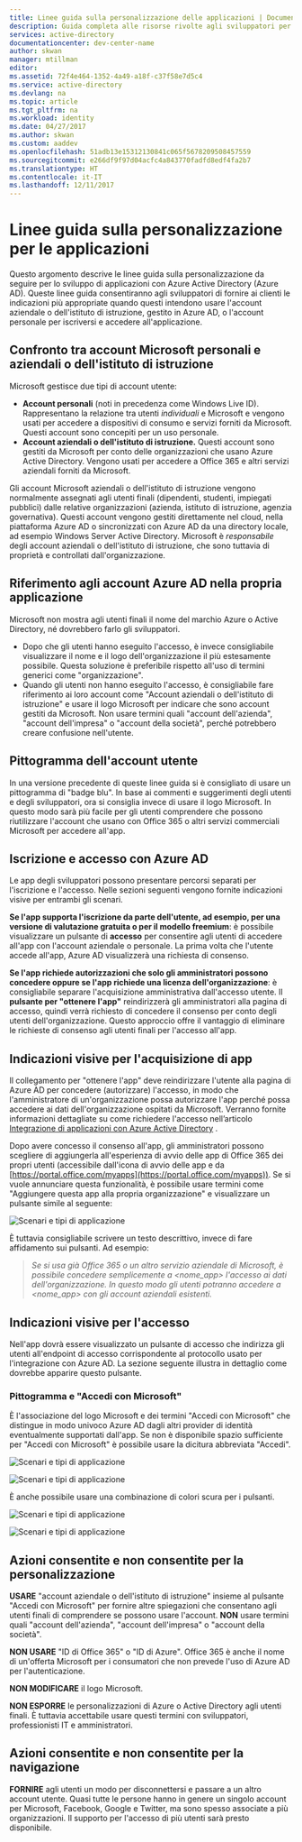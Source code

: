 ```yaml
---
title: Linee guida sulla personalizzazione delle applicazioni | Documentazione Microsoft
description: Guida completa alle risorse rivolte agli sviluppatori per Azure Active Directory
services: active-directory
documentationcenter: dev-center-name
author: skwan
manager: mtillman
editor: 
ms.assetid: 72f4e464-1352-4a49-a18f-c37f58e7d5c4
ms.service: active-directory
ms.devlang: na
ms.topic: article
ms.tgt_pltfrm: na
ms.workload: identity
ms.date: 04/27/2017
ms.author: skwan
ms.custom: aaddev
ms.openlocfilehash: 51adb13e15312130841c065f5678209508457559
ms.sourcegitcommit: e266df9f97d04acfc4a843770fadfd8edf4fa2b7
ms.translationtype: HT
ms.contentlocale: it-IT
ms.lasthandoff: 12/11/2017
---
```

# <a name="branding-guidelines-for-applications"></a>Linee guida sulla personalizzazione per le applicazioni
Questo argomento descrive le linee guida sulla personalizzazione da seguire per lo sviluppo di applicazioni con Azure Active Directory (Azure AD). Queste linee guida consentiranno agli sviluppatori di fornire ai clienti le indicazioni più appropriate quando questi intendono usare l'account aziendale o dell'istituto di istruzione, gestito in Azure AD, o l'account personale per iscriversi e accedere all'applicazione.

## <a name="personal-accounts-vs-work-or-school-accounts-from-microsoft"></a>Confronto tra account Microsoft personali e aziendali o dell'istituto di istruzione
Microsoft gestisce due tipi di account utente:

* **Account personali** (noti in precedenza come Windows Live ID). Rappresentano la relazione tra utenti *individuali* e Microsoft e vengono usati per accedere a dispositivi di consumo e servizi forniti da Microsoft. Questi account sono concepiti per un uso personale.
* **Account aziendali o dell'istituto di istruzione.** Questi account sono gestiti da Microsoft per conto delle organizzazioni che usano Azure Active Directory. Vengono usati per accedere a Office 365 e altri servizi aziendali forniti da Microsoft.

Gli account Microsoft aziendali o dell'istituto di istruzione vengono normalmente assegnati agli utenti finali (dipendenti, studenti, impiegati pubblici) dalle relative organizzazioni (azienda, istituto di istruzione, agenzia governativa). Questi account vengono gestiti direttamente nel cloud, nella piattaforma Azure AD o sincronizzati con Azure AD da una directory locale, ad esempio Windows Server Active Directory. Microsoft è *responsabile* degli account aziendali o dell'istituto di istruzione, che sono tuttavia di proprietà e controllati dall'organizzazione.

## <a name="referring-to-azure-ad-accounts-in-your-application"></a>Riferimento agli account Azure AD nella propria applicazione
Microsoft non mostra agli utenti finali il nome del marchio Azure o Active Directory, né dovrebbero farlo gli sviluppatori.

* Dopo che gli utenti hanno eseguito l'accesso, è invece consigliabile visualizzare il nome e il logo dell'organizzazione il più estesamente possibile. Questa soluzione è preferibile rispetto all'uso di termini generici come "organizzazione".
* Quando gli utenti non hanno eseguito l'accesso, è consigliabile fare riferimento ai loro account come "Account aziendali o dell'istituto di istruzione" e usare il logo Microsoft per indicare che sono account gestiti da Microsoft. Non usare termini quali "account dell'azienda", "account dell'impresa" o "account della società", perché potrebbero creare confusione nell'utente.

## <a name="user-account-pictogram"></a>Pittogramma dell'account utente
In una versione precedente di queste linee guida si è consigliato di usare un pittogramma di "badge blu". In base ai commenti e suggerimenti degli utenti e degli sviluppatori, ora si consiglia invece di usare il logo Microsoft. In questo modo sarà più facile per gli utenti comprendere che possono riutilizzare l'account che usano con Office 365 o altri servizi commerciali Microsoft per accedere all'app.

## <a name="signing-up-and-signing-in-with-azure-ad"></a>Iscrizione e accesso con Azure AD
Le app degli sviluppatori possono presentare percorsi separati per l'iscrizione e l'accesso. Nelle sezioni seguenti vengono fornite indicazioni visive per entrambi gli scenari.

**Se l'app supporta l'iscrizione da parte dell'utente, ad esempio, per una versione di valutazione gratuita o per il modello freemium**: è possibile visualizzare un pulsante di **accesso** per consentire agli utenti di accedere all'app con l'account aziendale o personale. La prima volta che l'utente accede all'app, Azure AD visualizzerà una richiesta di consenso.

**Se l'app richiede autorizzazioni che solo gli amministratori possono concedere oppure se l'app richiede una licenza dell'organizzazione**: è consigliabile separare l'acquisizione amministrativa dall'accesso utente. Il **pulsante per "ottenere l'app"** reindirizzerà gli amministratori alla pagina di accesso, quindi verrà richiesto di concedere il consenso per conto degli utenti dell'organizzazione. Questo approccio offre il vantaggio di eliminare le richieste di consenso agli utenti finali per l'accesso all'app.

## <a name="visual-guidance-for-app-acquisition"></a>Indicazioni visive per l'acquisizione di app
Il collegamento per "ottenere l'app" deve reindirizzare l'utente alla pagina di Azure AD per concedere (autorizzare) l'accesso, in modo che l'amministratore di un'organizzazione possa autorizzare l'app perché possa accedere ai dati dell'organizzazione ospitati da Microsoft. Verranno fornite informazioni dettagliate su come richiedere l'accesso nell’articolo [Integrazione di applicazioni con Azure Active Directory](active-directory-integrating-applications.md) .

Dopo avere concesso il consenso all'app, gli amministratori possono scegliere di aggiungerla all'esperienza di avvio delle app di Office 365 dei propri utenti (accessibile dall'icona di avvio delle app e da [https://portal.office.com/myapps](https://portal.office.com/myapps)). Se si vuole annunciare questa funzionalità, è possibile usare termini come "Aggiungere questa app alla propria organizzazione" e visualizzare un pulsante simile al seguente:

![Scenari e tipi di applicazione](./media/active-directory-branding-guidelines/add-to-my-org.png)

È tuttavia consigliabile scrivere un testo descrittivo, invece di fare affidamento sui pulsanti. Ad esempio: 

> *Se si usa già Office 365 o un altro servizio aziendale di Microsoft, è possibile concedere semplicemente a <nome_app> l'accesso ai dati dell'organizzazione. In questo modo gli utenti potranno accedere a <nome_app> con gli account aziendali esistenti.*
> 
> 

## <a name="visual-guidance-for-sign-in"></a>Indicazioni visive per l'accesso
Nell'app dovrà essere visualizzato un pulsante di accesso che indirizza gli utenti all'endpoint di accesso corrispondente al protocollo usato per l'integrazione con Azure AD. La sezione seguente illustra in dettaglio come dovrebbe apparire questo pulsante.

### <a name="pictogram-and-sign-in-with-microsoft"></a>Pittogramma e "Accedi con Microsoft"
È l'associazione del logo Microsoft e dei termini "Accedi con Microsoft" che distingue in modo univoco Azure AD dagli altri provider di identità eventualmente supportati dall'app. Se non è disponibile spazio sufficiente per "Accedi con Microsoft" è possibile usare la dicitura abbreviata "Accedi".

![Scenari e tipi di applicazione](./media/active-directory-branding-guidelines/sign-in-with-microsoft-light.png)

![Scenari e tipi di applicazione](./media/active-directory-branding-guidelines/sign-in-light.png)

È anche possibile usare una combinazione di colori scura per i pulsanti.

![Scenari e tipi di applicazione](./media/active-directory-branding-guidelines/sign-in-with-microsoft-dark.png)

![Scenari e tipi di applicazione](./media/active-directory-branding-guidelines/sign-in-dark.png)

## <a name="branding-dos-and-donts"></a>Azioni consentite e non consentite per la personalizzazione
**USARE** "account aziendale o dell'istituto di istruzione" insieme al pulsante "Accedi con Microsoft" per fornire altre spiegazioni che consentano agli utenti finali di comprendere se possono usare l'account. **NON** usare termini quali "account dell'azienda", "account dell'impresa" o "account della società".

**NON USARE** "ID di Office 365" o "ID di Azure". Office 365 è anche il nome di un'offerta Microsoft per i consumatori che non prevede l'uso di Azure AD per l'autenticazione.

**NON MODIFICARE** il logo Microsoft.

**NON ESPORRE** le personalizzazioni di Azure o Active Directory agli utenti finali. È tuttavia accettabile usare questi termini con sviluppatori, professionisti IT e amministratori.

## <a name="navigation-dos-and-donts"></a>Azioni consentite e non consentite per la navigazione
**FORNIRE** agli utenti un modo per disconnettersi e passare a un altro account utente. Quasi tutte le persone hanno in genere un singolo account per Microsoft, Facebook, Google e Twitter, ma sono spesso associate a più organizzazioni. Il supporto per l'accesso di più utenti sarà presto disponibile.

